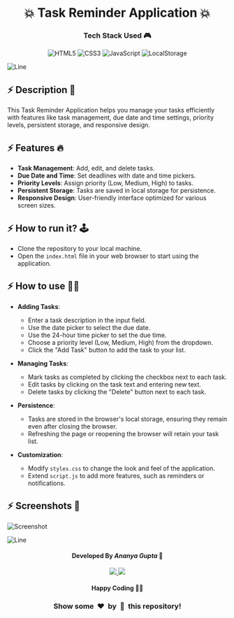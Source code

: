 <h1 align='center'><b>💥 Task Reminder Application 💥</b></h1>

<!-- -------------------------------------------------------------------------------------------------------------- -->

<h3 align='center'>Tech Stack Used 🎮</h3>
<!-- enlist all the technologies used to create this project from them (Remove comment using 'ctrl+z' or 'command+z') -->

<div align='center'>

  ![HTML5](https://img.shields.io/badge/html5-%23E34F26.svg?style=for-the-badge&logo=html5&logoColor=white)
  ![CSS3](https://img.shields.io/badge/css3-%231572B6.svg?style=for-the-badge&logo=css3&logoColor=white)
  ![JavaScript](https://img.shields.io/badge/javascript-%23323330.svg?style=for-the-badge&logo=javascript&logoColor=%23F7DF1E)
  ![LocalStorage](https://img.shields.io/badge/LocalStorage-%23FF9900.svg?style=for-the-badge&logo=google-chrome&logoColor=white)

</div>

![Line](https://github.com/Avdhesh-Varshney/WebMasterLog/assets/114330097/4b78510f-a941-45f8-a9d5-80ed0705e847)

<!-- -------------------------------------------------------------------------------------------------------------- -->

## :zap: Description 📃

<div>
  <p>This Task Reminder Application helps you manage your tasks efficiently with features like task management, due date and time settings, priority levels, persistent storage, and responsive design.</p>
</div>

<!-- -------------------------------------------------------------------------------------------------------------- -->

## :zap: Features 🔥

- **Task Management**: Add, edit, and delete tasks.
- **Due Date and Time**: Set deadlines with date and time pickers.
- **Priority Levels**: Assign priority (Low, Medium, High) to tasks.
- **Persistent Storage**: Tasks are saved in local storage for persistence.
- **Responsive Design**: User-friendly interface optimized for various screen sizes.

<!-- -------------------------------------------------------------------------------------------------------------- -->

## :zap: How to run it? 🕹️

- Clone the repository to your local machine.
- Open the `index.html` file in your web browser to start using the application.

<!-- -------------------------------------------------------------------------------------------------------------- -->

## :zap: How to use 👨‍🏫

- **Adding Tasks**:
   - Enter a task description in the input field.
   - Use the date picker to select the due date.
   - Use the 24-hour time picker to set the due time.
   - Choose a priority level (Low, Medium, High) from the dropdown.
   - Click the "Add Task" button to add the task to your list.

- **Managing Tasks**:
   - Mark tasks as completed by clicking the checkbox next to each task.
   - Edit tasks by clicking on the task text and entering new text.
   - Delete tasks by clicking the "Delete" button next to each task.

- **Persistence**:
   - Tasks are stored in the browser's local storage, ensuring they remain even after closing the browser.
   - Refreshing the page or reopening the browser will retain your task list.

- **Customization**:
   - Modify `styles.css` to change the look and feel of the application.
   - Extend `script.js` to add more features, such as reminders or notifications.

<!-- -------------------------------------------------------------------------------------------------------------- -->

## :zap: Screenshots 📸

![Screenshot](https://raw.githubusercontent.com/ananyag309/WebMasterLog_gssoc/Task-Reminder/Vanilla-JS-Projects/Intermediate/Task-Reminder/screenshot.webp)


![Line](https://github.com/Avdhesh-Varshney/WebMasterLog/assets/114330097/4b78510f-a941-45f8-a9d5-80ed0705e847)

<!-- -------------------------------------------------------------------------------------------------------------- -->

<h4 align='center'>Developed By <b><i>Ananya Gupta</i></b> 👦</h4>
<p align='center'>
  <a href='https://www.linkedin.com/in/ananya-gupta-30aa9b28b/'>
    <img src='https://img.shields.io/badge/linkedin-%230077B5.svg?style=for-the-badge&logo=linkedin&logoColor=white' />
  </a>
  <a href='https://github.com/ananyag309'>
    <img src='https://img.shields.io/badge/github-%23121011.svg?style=for-the-badge&logo=github&logoColor=white' />
  </a>
</p>

<h4 align='center'>Happy Coding 🧑‍💻</h4>

<h3 align="center">Show some &nbsp;❤️&nbsp; by &nbsp;🌟&nbsp; this repository!</h3>
